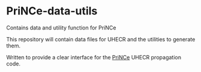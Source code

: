 # PriNCe-data-utils
Contains data and utility function for PriNCe

This repository will contain data files for UHECR and the utilities to generate them.

Written to provide a clear interface for the [PriNCe](https://github.com/joheinze/PriNCe) UHECR propagation code.
